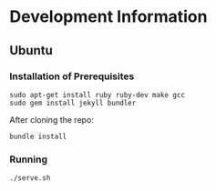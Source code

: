 # Development Information

## Ubuntu

### Installation of Prerequisites

```
sudo apt-get install ruby ruby-dev make gcc
sudo gem install jekyll bundler
```

After cloning the repo:

```
bundle install
```

### Running

```
./serve.sh
```
